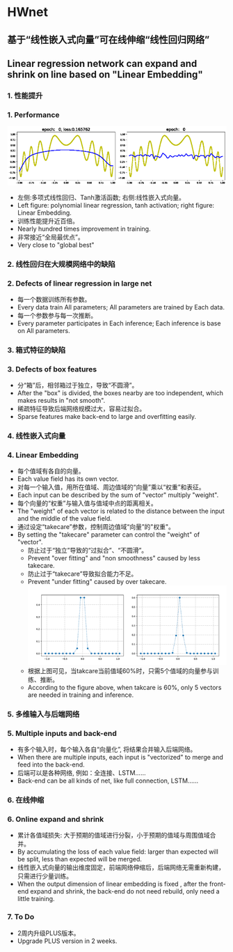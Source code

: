 # HWnet 

## 基于“线性嵌入式向量”可在线伸缩“线性回归网络”
## Linear regression network can expand and shrink on line based on "Linear Embedding"
### 1. 性能提升
### 1. Performance
![avatar](./HWnet_base/Image/gradient.gif)
* 左侧:多项式线性回归、Tanh激活函数; 右侧:线性嵌入式向量。
* Left figure: polynomial linear regression, tanh activation; right figure: Linear Embedding.
* 训练性能提升近百倍。
* Nearly hundred times improvement in training.
* 非常接近“全局最优点”。
* Very close to "global best"

### 2. 线性回归在大规模网络中的缺陷
### 2. Defects of linear regression in large net
* 每一个数据训练所有参数。
* Every data train All parameters; All parameters are trained by Each data.
* 每一个参数参与每一次推断。
* Every parameter participates in Each inference; Each inference is base on All parameters.

### 3. 箱式特征的缺陷
### 3. Defects of box features
* 分“箱”后，相邻箱过于独立，导致“不圆滑”。
* After the "box" is divided, the boxes nearby are too independent, which makes results in "not smooth".
* 稀疏特征导致后端网络规模过大，容易过拟合。
* Sparse features make back-end to large and overfitting easily.

### 4. 线性嵌入式向量
### 4. Linear Embedding
* 每个值域有各自的向量。
* Each value field has its own vector.
* 对每一个输入值，用所在值域、周边值域的“向量”乘以“权重”和表征。
* Each input can be described by the sum of "vector" multiply "weight".
* 每个向量的“权重”与输入值与值域中点的距离相关。
* The "weight" of each vector is related to the distance between the input and the middle of the value field.
* 通过设定“takecare”参数，控制周边值域“向量”的"权重"。
* By setting the "takecare" parameter can control the "weight" of "vector".
  * 防止过于“独立”导致的“过拟合”、“不圆滑”。
  * Prevent "over fitting" and "non smoothness" caused by less takecare.
  * 防止过于“takecare”导致拟合能力不足。
  * Prevent "under fitting" caused by over takecare.
![avatar](./HWnet_base/Image/takecare.png)
  * 根据上图可见，当takcare当前值域60%时，只需5个值域的向量参与训练、推断。
  * According to the figure above, when takcare is 60%, only 5 vectors are needed in training and inference.

### 5. 多维输入与后端网络
### 5. Multiple inputs and back-end
* 有多个输入时，每个输入各自“向量化”, 将结果合并输入后端网络。
* When there are multiple inputs, each input is "vectorized" to merge and feed into the back-end.
* 后端可以是各种网络, 例如：全连接、LSTM......
* Back-end can be all kinds of net, like full connection, LSTM......

### 6. 在线伸缩
### 6. Online expand and shrink
* 累计各值域损失: 大于预期的值域进行分裂，小于预期的值域与周围值域合并。
* By accumulating the loss of each value field: larger than expected will be split, less than expected will be merged.
* 线性嵌入式向量的输出维度固定，前端网络伸缩后，后端网络无需重新构建，只需进行少量训练。
* When the output dimension of linear embedding is fixed , after the front-end expand and shrink, the back-end do not need rebuild, only need a little training.

### 7. To Do
* 2周内升级PLUS版本。
* Upgrade PLUS version in 2 weeks.